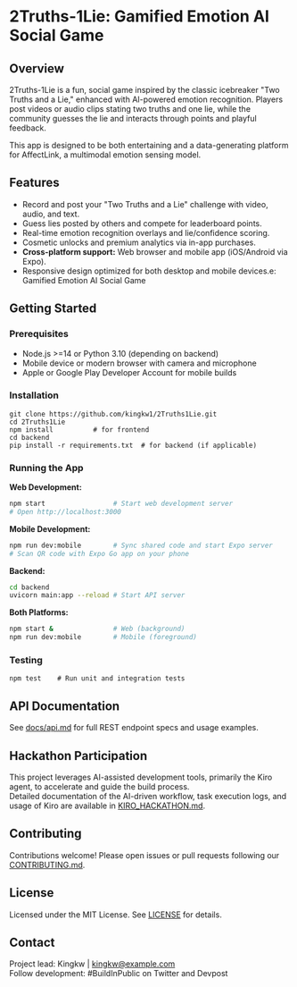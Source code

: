 # 2Truths-1Lie: Gamified Emotion AI Social Game

## Overview
2Truths-1Lie is a fun, social game inspired by the classic icebreaker "Two Truths and a Lie," enhanced with AI-powered emotion recognition. Players post videos or audio clips stating two truths and one lie, while the community guesses the lie and interacts through points and playful feedback.

This app is designed to be both entertaining and a data-generating platform for AffectLink, a multimodal emotion sensing model.

## Features
- Record and post your "Two Truths and a Lie" challenge with video, audio, and text.
- Guess lies posted by others and compete for leaderboard points.
- Real-time emotion recognition overlays and lie/confidence scoring.
- Cosmetic unlocks and premium analytics via in-app purchases.
- **Cross-platform support:** Web browser and mobile app (iOS/Android via Expo).
- Responsive design optimized for both desktop and mobile devices.e: Gamified Emotion AI Social Game

## Getting Started

### Prerequisites
- Node.js >=14 or Python 3.10 (depending on backend)
- Mobile device or modern browser with camera and microphone
- Apple or Google Play Developer Account for mobile builds

### Installation
```
git clone https://github.com/kingkw1/2Truths1Lie.git
cd 2Truths1Lie
npm install          # for frontend
cd backend
pip install -r requirements.txt  # for backend (if applicable)
```

### Running the App  
**Web Development:**  
```bash
npm start                 # Start web development server
# Open http://localhost:3000
```

**Mobile Development:**  
```bash
npm run dev:mobile        # Sync shared code and start Expo server
# Scan QR code with Expo Go app on your phone
```

**Backend:**  
```bash
cd backend
uvicorn main:app --reload # Start API server
```

**Both Platforms:**
```bash
npm start &               # Web (background)
npm run dev:mobile        # Mobile (foreground)
```

### Testing
```
npm test    # Run unit and integration tests
```

## API Documentation
See [docs/api.md](docs/api.md) for full REST endpoint specs and usage examples.

## Hackathon Participation
This project leverages AI-assisted development tools, primarily the Kiro agent, to accelerate and guide the build process.  
Detailed documentation of the AI-driven workflow, task execution logs, and usage of Kiro are available in [KIRO_HACKATHON.md](KIRO_HACKATHON.md).

## Contributing
Contributions welcome! Please open issues or pull requests following our [CONTRIBUTING.md](CONTRIBUTING.md).

## License
Licensed under the MIT License. See [LICENSE](LICENSE) for details.

## Contact  
Project lead: Kingkw | kingkw@example.com  
Follow development: #BuildInPublic on Twitter and Devpost